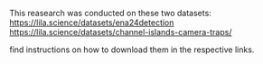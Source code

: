 This reasearch was conducted on these two datasets:
https://lila.science/datasets/ena24detection
https://lila.science/datasets/channel-islands-camera-traps/

find instructions on how to download them in the respective links. 